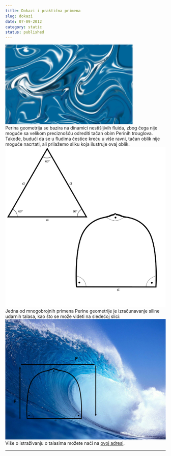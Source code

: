 ```yaml
---
title: Dokazi i praktična primena
slug: dokazi
date: 07-09-2012
category: static
status: published
---
```

<p>
<img src="/images/fluid.JPG" width="400px"/>
<br />
Perina geometrija se bazira na dinamici nestišljivih fluida, zbog čega nije moguće sa velikom preciznošću odrediti tačan obim Perinih trouglova.
Takođe, budući da se u fludima čestice kreću u više ravni, tačan oblik nije moguće nacrtati, ali prilažemo sliku koja ilustruje ovaj oblik.
<img src="/images/triangle.png" width="700px"/>
Jedna od mnogobrojnih primena Perine geometrije je izračunavanje siline udarnih talasa, kao što se može videti na sledećoj slici:
<img src="/images/waves.png" width="700px"/>
Više o istraživanju o talasima možete naći na <a href='http://uncyclopedia.wikia.com/wiki/Wave'>ovoj adresi</a>.
</p>
<hr />